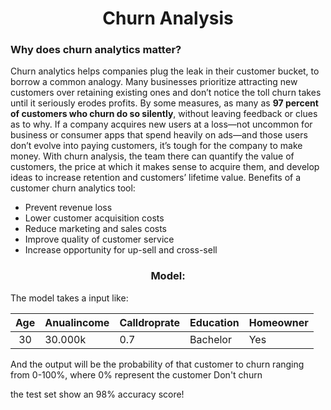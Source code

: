 <h1 align=center> Churn Analysis </h1>
<h3> Why does churn analytics matter? </h3>
<p>
Churn analytics helps companies plug the leak in their customer bucket, to borrow a common analogy. Many businesses prioritize attracting new customers over retaining existing ones and don’t notice the toll churn takes until it seriously erodes profits. By some measures, as many as <b> 97 percent of customers who churn do so silently</b>, without leaving feedback or clues as to why. If a company acquires new users at a loss—not uncommon for business or consumer apps that spend heavily on ads—and those users don’t evolve into paying customers, it’s tough for the company to make money. With churn analysis, the team there can quantify the value of customers, the price at which it makes sense to acquire them, and develop ideas to increase retention and customers’ lifetime value. Benefits of a customer churn analytics tool:
</p>
<ul>
  <li>Prevent revenue loss</li>
  <li>Lower customer acquisition costs</li>
  <li>Reduce marketing and sales costs</li>
  <li>Improve quality of customer service</li>
  <li>Increase opportunity for up-sell and cross-sell</li>
</ul>

<h3 align=center>Model:</h3>

<p>The model takes a input like:</p> 


| Age | Anualincome | Calldroprate | Education | Homeowner |
|:---:|-------------|--------------|-----------|-----------|
|  30 | 30.000k     | 0.7          | Bachelor  | Yes       |


<p> And the output will be the probability of that customer to churn ranging from 0-100%, where 0% represent the customer Don't churn</p>

<p>the test set show an 98% accuracy score!</p>
